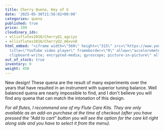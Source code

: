```yaml
---
title: Cherry Quena, Key of G
date: '2025-05-30T21:56:02+00:00'
categories: quena
published: true
price: 199
cloudinary_ids:
- ellisflutes2018/CherryQ1_agciyz
- ellisflutes2018/CherryQ2_m6xvn8
html_embed: "<iframe width=\"560\" height=\"315\" src=\"https://www.youtube.com/embed/o4mcMUva8os\"
  title=\"YouTube video player\" frameborder=\"0\" allow=\"accelerometer; autoplay;
  clipboard-write; encrypted-media; gyroscope; picture-in-picture\" allowfullscreen></iframe>\r\n"
out_of_stock: true
inventory: 0
weight: 450
---
```


New design! These quena are the result of many experiments over the years that have resulted in an instrument with superior tuning balance.   Well balanced quena are nearly impossible to find, and I don't believe you will find any quena that can match the intonation of this design.

*For all flutes, I recommend one of my Flute Care Kits. They are only available as an add-on purchase at the time of checkout (after you have pressed the “Add to cart” button you will see the option for the care kit right along side and you have to select it from the menu).*
